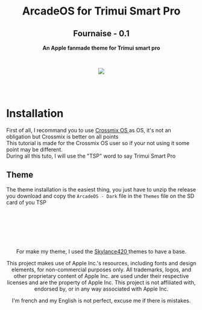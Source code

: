 <h1 align="center"> ArcadeOS for Trimui Smart Pro </h1>
<h2 align="center"> Fournaise - 0.1 </h2>

<p align="center"> <b> An Apple fanmade theme for Trimui smart pro </b> </p>

<br>

<p align="center"> <img src="https://github.com/SKINOX21/ArcadeOS-for-Trimui-Smart-Pro/blob/Pics/arcadeos.png"/> </p>
<br>

<br>


# Installation

First of all, I recommand you to use <a href="https://github.com/cizia64/CrossMix-OS"> Crossmix OS <a/>as OS, it's not an obligation but Crossmix is better on all points
<br>
This tutorial is made for the Crossmix OS user so if your not using it some point may be different.
<br>
During all this tuto, I will use the "TSP" word to say Trimui Smart Pro
<br>

## Theme
The theme installation is the easiest thing, you just have to unzip the release you download and copy the `ArcadeOS - Dark` file in the `Themes` file on the SD card of you TSP



<br>
<br>
<br>
<br>
<br>

<p align="center"> For make my theme, I used the <a href="https://www.reddit.com/user/Skylance420/"> Skylance420 <a/> themes to have a base. <p/>
<p align="center">  This project makes use of Apple Inc.'s resources, including fonts and design elements, for non-commercial purposes only. All trademarks, logos, and other proprietary content of Apple Inc. are used under their respective licenses and are the property of Apple Inc. This project is not affiliated with, endorsed by, or in any way associated with Apple Inc.  <p/>
<p align="center"> I'm french and my English is not perfect, excuse me if there is mistakes. </p>
